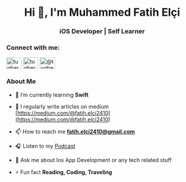 <h1 align="center">Hi 👋, I'm Muhammed Fatih Elçi</h1>
<h3 align="center"> iOS Developer | Self Learner</h3>


<h3 align="left">Connect with me:</h3>
<p align="left">
<a href="https://twitter.com/fatihelci" target="blank"><img align="center" src="https://raw.githubusercontent.com/rahuldkjain/github-profile-readme-generator/master/src/images/icons/Social/twitter.svg" alt="tugberkkco" height="30" width="40" /></a>
<a href="https://www.linkedin.com/in/muhammed-fatih-el%C3%A7i-66093a17a/" target="blank"><img align="center" src="https://raw.githubusercontent.com/rahuldkjain/github-profile-readme-generator/master/src/images/icons/Social/linked-in-alt.svg" alt="tugberkcanozen" height="30" width="40" /></a>
<a href="https://medium.com/@fatih.elci2410" target="blank"><img align="center" src="https://raw.githubusercontent.com/rahuldkjain/github-profile-readme-generator/master/src/images/icons/Social/medium.svg" alt="@tugberkcanozen" height="30" width="40" /></a>


<h3 align="left">About Me</h3>

- 🌱 I’m currently learning **Swift**

- 📝 I regularly write articles on medium [https://medium.com/@fatih.elci2410](https://medium.com/@fatih.elci2410)

- 📫 How to reach me **fatih.elci2410@gmail.com**

- 🎧 Listen to my [Podcast](https://music.apple.com/library/playlist/p.vMO5k85C96Gx17K)
      
- 💬 Ask me about Ios App Development or any tech related stuff

- ⚡ Fun fact **Reading, Coding, Traveling**

